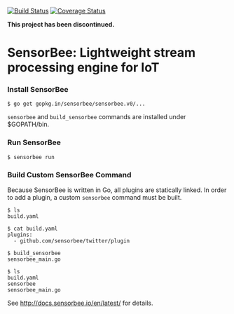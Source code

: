 [![Build Status](https://travis-ci.org/sensorbee/sensorbee.svg?branch=master)](https://travis-ci.org/sensorbee/sensorbee)
[![Coverage Status](https://coveralls.io/repos/github/sensorbee/sensorbee/badge.svg?branch=master)](https://coveralls.io/github/sensorbee/sensorbee?branch=master)

**This project has been discontinued.**

# SensorBee: Lightweight stream processing engine for IoT

### Install SensorBee
```
$ go get gopkg.in/sensorbee/sensorbee.v0/...
```
`sensorbee` and `build_sensorbee` commands are installed under $GOPATH/bin.

### Run SensorBee
```
$ sensorbee run
```

### Build Custom SensorBee Command
Because SensorBee is written in Go, all plugins are statically linked. In order to add a plugin, a custom `sensorbee` command must be built.
```
$ ls
build.yaml

$ cat build.yaml
plugins:
  - github.com/sensorbee/twitter/plugin

$ build_sensorbee
sensorbee_main.go

$ ls
build.yaml
sensorbee
sensorbee_main.go
```

See http://docs.sensorbee.io/en/latest/ for details.
